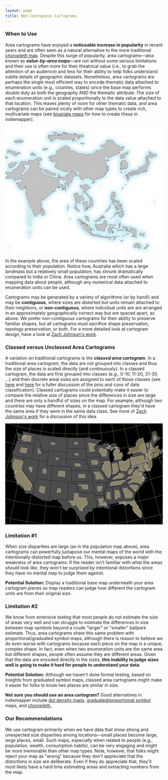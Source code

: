 ```yaml
---
layout: page
title: Non-Contiguous Cartograms
---
```


### When to Use

Area cartograms have enjoyed a **noticeable increase in popularity** in recent years and are often seen as a natural alternative to the more traditional [choropleth map](../articles/choropleth.html). Despite this surge of popularity, area cartograms—also known as _**value-by-area maps**_—are not without some serious limitations and their use is often more for their theatrical value (i.e., to grab the attention of an audience) and less for their ability to help folks understand subtle details of geographic datasets. Nonetheless, area cartograms are perhaps the single most efficient way to encode thematic data attached to enumeration units (e.g., counties, states) since the base map performs double duty as both the geography AND the thematic attribute: The size of each enumeration unit is scaled proportionally to the data value attached to that location. This leaves plenty of room for other thematic data, and area cartograms can be paired nicely with other map types to create rich, multivariate maps (see [bivariate maps](../articles/multivariate.html) for how to create these in indiemapper).

![](../images/Asia_pop_cartogram.jpg)

In the example above, the area of these countries has been scaled according to their population. Notice how, Australia which has a large landmass but a relatively small population, has shrunk dramatically compared to India or China. Area cartograms are most often used when mapping data about people, although any numerical data attached to enumeration units can be used.

Cartograms may be generated by a variety of algorithms (or by hand!) and may be **contiguous**, where sizes are distorted but units remain attached to their neighbors, or **non-contiguous**, where individual units are are arranged in an approximately geographically correct way but are spaced apart, as above. We prefer non-contiguous cartograms for their ability to preserve familiar shapes, but all cartograms must sacrifice shape preservation, topology preservation, or both. For a more detailed look at cartogram design, have a look at [Zach Johnson's work](http://indiemaps.com/blog/2008/04/cartogram-design/).

### Classed versus Unclassed Area Cartograms

A variation on traditional cartograms is the **_classed area cartogram_**. In a traditional area cartogram, the data are not grouped into classes and thus the size of places is scaled directly (and continuously). In a classed cartogram, the data are first grouped into classes (e.g., 0-10, 11-20, 21-30, ...) and then discrete areal sizes are assigned to each of those classes (see [here](../articles/choropleth.html) and [here](../articles/proportional_symbols.html) for a fuller discussion of the pros and cons of data classification). Classed cartograms could potentially make it easier to compare the relative size of places since the differences in size are large and there are only a handful of sizes on the map. For example, although two countries may have different shapes, in a classed cartogram they'd have the same area if they were in the same data class. See more of [Zach Johnson's work](http://indiemaps.com/blog/2009/10/classed-cartograms/) for a discussion of this idea.

![](../images/cartogram_US_pop.jpg)

### Limitation #1
When size disparities are large (as in the population map above), area cartograms can powerfully juxtapose our mental maps of the world with the intentionally-distorted map before us. This, however, exposes a major weakness of area cartograms: If the reader isn't familiar with what the areas _should look like_, they won't be surprised by intentional distortions since they have no mental map to judge them against.

**Potential Solution:** Display a traditional base map underneath your area cartogram pieces so map readers can judge how different the cartogram units are from their original size.

### Limitation #2

We know from extensive testing that most people do not estimate the size of areas very well and can struggle to estimate the differences in size between map symbols beyond a crude "larger" or "smaller" ballpark estimate. Thus, area cartograms share this same problem with proportional/graduated symbol maps, although there is reason to believe we do even worse with cartograms because each piece on the map is a unique, complex shape. In fact, even when two enumeration units are the same area but different shapes, people often assume they are different areas. Given that the data are encoded directly in the sizes, **this inability to judge sizes well is going to make it hard for people to understand your data**.

**Potential Solution:** Although we haven't done formal testing, based on insights from graduated symbol maps, classed area cartograms might make it easier for folks to know two places are similar in size.

**Not sure you should use an area cartogram?** Good alternatives in indiemapper include [dot density maps](../articles/dot_density.html), [graduated/proportional symbol](../articles/proportional_symbols.html) maps, and [choropleth.](../articles/choropleth.html)

### Our Recommendations

We use cartogram primarily when we have data that show strong and unexpected size disparities among locations—small places become large, large places, small. Such maps, especially when related to people (e.g., population, wealth, consumption habits), can be very engaging and might be more memorable than other map types. Note, however, that folks might reject your map as "wrong" because they don't appreciate that the distortions in size are deliberate. Even if they do appreciate that, they'll most likely have a hard time estimating areas and extracting numbers from the map.